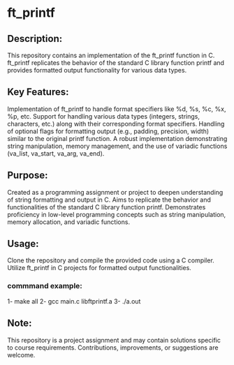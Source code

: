 # ft_printf

## Description:

This repository contains an implementation of the ft_printf function in C. ft_printf replicates the behavior of the standard C library function printf and provides formatted output functionality for various data types.

## Key Features:

Implementation of ft_printf to handle format specifiers like %d, %s, %c, %x, %p, etc.
Support for handling various data types (integers, strings, characters, etc.) along with their corresponding format specifiers.
Handling of optional flags for formatting output (e.g., padding, precision, width) similar to the original printf function.
A robust implementation demonstrating string manipulation, memory management, and the use of variadic functions (va_list, va_start, va_arg, va_end).
## Purpose:

Created as a programming assignment or project to deepen understanding of string formatting and output in C.
Aims to replicate the behavior and functionalities of the standard C library function printf.
Demonstrates proficiency in low-level programming concepts such as string manipulation, memory allocation, and variadic functions.
## Usage:

Clone the repository and compile the provided code using a C compiler.
Utilize ft_printf in C projects for formatted output functionalities.
### commmand example:
1- make all
2- gcc main.c libftprintf.a
3- ./a.out
## Note:

This repository is a project assignment and may contain solutions specific to course requirements.
Contributions, improvements, or suggestions are welcome.
